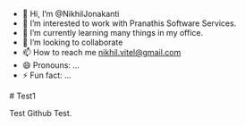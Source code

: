 - 👋 Hi, I’m @NikhilJonakanti
- 👀 I’m interested to work with Pranathis Software Services.
- 🌱 I’m currently learning many things in my office.
- 💞️ I’m looking to collaborate
- 📫 How to reach me nikhil.vitel@gmail.com
- 😄 Pronouns: ...
- ⚡ Fun fact: ...

<!---
NikhilJonakanti/NikhilJonakanti is a ✨ special ✨ repository because its `README.md` (this file) appears on your GitHub profile.
You can click the Preview link to take a look at your changes.
---># Test1
Test Github Test.
